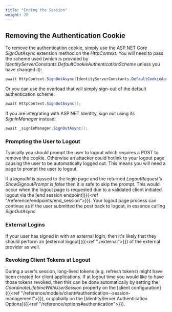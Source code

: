 ```yaml
---
title: "Ending the Session"
weight: 20
---
```

## Removing the Authentication Cookie
To remove the authentication cookie, simply use the ASP.NET Core *SignOutAsync* extension method on the *HttpContext*.
You will need to pass the scheme used (which is provided by *IdentityServerConstants.DefaultCookieAuthenticationScheme* unless you have changed it):

```cs
await HttpContext.SignOutAsync(IdentityServerConstants.DefaultCookieAuthenticationScheme);
```

Or you can use the overload that will simply sign-out of the default authentication scheme:

```cs
await HttpContext.SignOutAsync();
```

If you are integrating with ASP.NET Identity, sign out using its *SignInManager* instead:
```cs
await _signInManager.SignOutAsync();
```
### Prompting the User to Logout

Typically you should prompt the user to logout which requires a POST to remove the cookie.
Otherwise an attacker could hotlink to your logout page causing the user to be automatically logged out.
This means you will need a page to prompt the user to logout.

If a *logoutId* is passed to the login page and the returned *LogoutRequest*'s *ShowSignoutPrompt* is *false* then it is safe to skip the prompt. 
This would occur when the logout page is requested due to a validated client initiated logout via the [end session endpoint]({{<ref "/reference/endpoints/end_session">}}).
Your logout page process can continue as if the user submitted the post back to logout, in essence calling *SignOutAsync*.

### External Logins

If your user has signed in with an external login, then it's likely that they should perform an [external logout]({{<ref "./external">}}) of the external provider as well.

### Revoking Client Tokens at Logout

During a user's session, long-lived tokens (e.g. refresh tokens) might have been created for client applications.
If at logout time you would like to have those tokens revoked, then this can be done automatically by setting the *CoordinateLifetimeWithUserSession* property on the [client configuration]({{<ref "/reference/models/client#authentication--session-management">}}), or globally on the [IdentityServer Authentication Options]({{<ref "/reference/options#authentication">}}).
